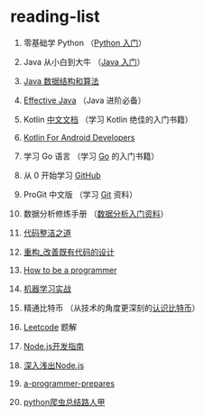 # reading-list

1. 零基础学 Python （[Python 入门](book/python-basic.pdf)）

2. Java 从小白到大牛 （[Java 入门](book/Java从小白到大牛精简版.pdf)）

3. [Java 数据结构和算法](book/Java数据结构和算法.（第二版）.pdf)

4. [Effective Java](book/Effective+Java+中文第二版.pdf) （Java 进阶必备）

5. Kotlin [中文文档](book/kotlin-in-chinese.pdf) （学习 Kotlin 绝佳的入门书籍）

6. [Kotlin For Android Developers](book/kotlin-for-android-developers-zh.pdf)

7. 学习 Go 语言 （学习 [Go](book/学习Go语言.pdf) 的入门书籍）

8. 从 0 开始学习 [GitHub](book/从+0+开始学习+GitHub+系列.pdf)

9. ProGit 中文版 （学习 [Git](book/progit2.pdf) 资料）

10. 数据分析修炼手册 （[数据分析入门资料](book/数据分析修炼手册.pdf)）

11. [代码整洁之道](book/代码整洁之道.pdf)

12. [重构_改善既有代码的设计](book/重构_改善既有代码的设计.pdf)

13. [How to be a programmer](book/how-to-be-a-programmer-cn.pdf)

14.  [机器学习实战](book/机器学习实战.pdf)

15. 精通比特币 （从技术的角度更深刻的[认识比特币](book/精通比特币.pdf)）

16. [Leetcode](book/leetcode-solution.pdf) 题解 

17. [Node.js开发指南](book/[Node.js开发指南.pdf)

18. [深入浅出Node.js](book/深入浅出Node.js.pdf)

19. [a-programmer-prepares](book/a-programmer-prepares.pdf)

20. [python爬虫总结路人甲](book/[python爬虫总结路人甲.pdf)